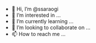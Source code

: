 - 👋 Hi, I’m @ssaraogi
- 👀 I’m interested in ...
- 🌱 I’m currently learning ...
- 💞️ I’m looking to collaborate on ...
- 📫 How to reach me ...

<!---
ssaraogi/ssaraogi is a ✨ special ✨ repository because its `README.md` (this file) appears on your GitHub profile.
You can click the Preview link to take a look at your changes.
--->
